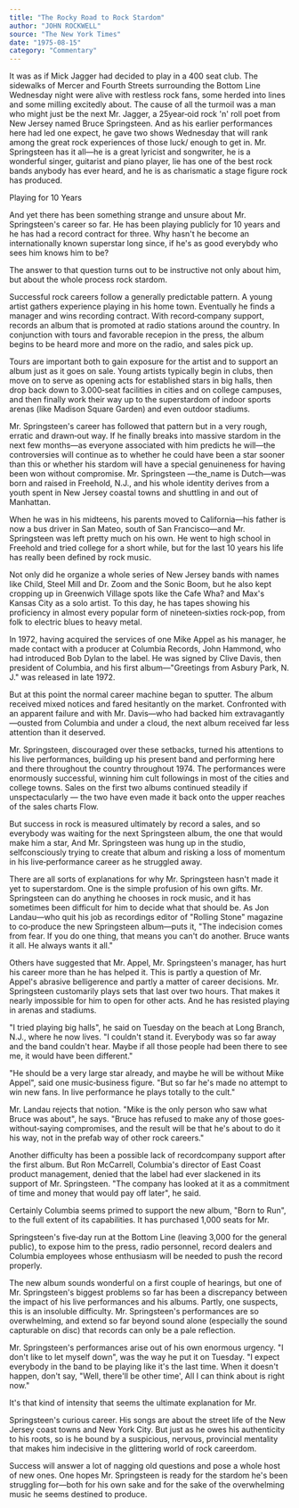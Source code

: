 ```yaml
---
title: "The Rocky Road to Rock Stardom"
author: "JOHN ROCKWELL"
source: "The New York Times"
date: "1975-08-15"
category: "Commentary"
---
```


It was as if Mick Jagger had decided to play in a 400 seat club. The sidewalks of Mercer and Fourth Streets surrounding the Bottom Line Wednesday night were alive with restless rock fans, some herded into lines and some milling excitedly about. The cause of all the turmoil was a man who might just be the next Mr. Jagger, a 25year‐oid rock 'n' roll poet from New Jersey named Bruce Springsteen. And as his earlier performances here had led one expect, he gave two shows Wednesday that will rank among the great rock experiences of those luck/ enough to get in. Mr. Springsteen has it all—he is a great lyricist and songwriter, he is a wonderful singer, guitarist and piano player, lie has one of the best rock bands anybody has ever heard, and he is as charismatic a stage figure rock has produced.

Playing for 10 Years

And yet there has been something strange and unsure about Mr. Springsteen's career so far. He has been playing publicly for 10 years and he has had a record contract for three. Why hasn't he become an internationally known superstar long since, if he's as good everybdy who sees him knows him to be?

The answer to that question turns out to be instructive not only about him, but about the whole process rock stardom.

Successful rock careers follow a generally predictable pattern. A young artist gathers experience playing in his home town. Eventually he finds a manager and wins recording contract. With record‐company support, records an album that is promoted at radio stations around the country. In conjunction with tours and favorable recepion in the press, the album begins to be heard more and more on the radio, and sales pick up.

Tours are important both to gain exposure for the artist and to support an album just as it goes on sale. Young artists typically begin in clubs, then move on to serve as opening acts for established stars in big halls, then drop back down to 3.000‐seat facilities in cities and on college campuses, and then finally work their way up to the superstardom of indoor sports arenas (like Madison Square Garden) and even outdoor stadiums.

Mr. Springsteen's career has followed that pattern but in a very rough, erratic and drawn‐out way. If he finally breaks into massive stardom in the next few months—as everyone associated with him predicts he will—the controversies will continue as to whether he could have been a star sooner than this or whether his stardom will have a special genuineness for having been won without compromise. Mr. Springsteen —the_name is Dutch—was born and raised in Freehold, N.J., and his whole identity derives from a youth spent in New Jersey coastal towns and shuttling in and out of Manhattan.

When he was in his midteens, his parents moved to California—his father is now a bus driver in San Mateo, south of San Francisco—and Mr. Springsteen was left pretty much on his own. He went to high school in Freehold and tried college for a short while, but for the last 10 years his life has really been defined by rock music.

Not only did he organize a whole series of New Jersey bands with names like Child, Steel Mill and Dr. Zoom and the Sonic Boom, but he also kept cropping up in Greenwich Village spots like the Cafe Wha? and Max's Kansas City as a solo artist. To this day, he has tapes showing his proficiency in almost every popular form of nineteen‐sixties rock‐pop, from folk to electric blues to heavy metal.

In 1972, having acquired the services of one Mike Appel as his manager, he made contact with a producer at Columbia Records, John Hammond, who had introduced Bob Dylan to the label. He was signed by Clive Davis, then president of Columbia, and his first album—"Greetings from Asbury Park, N. J." was released in late 1972.

But at this point the normal career machine began to sputter. The album received mixed notices and fared hesitantly on the market. Confronted with an apparent failure and with Mr. Davis—who had backed him extravagantly—ousted from Columbia and under a cloud, the next album received far less attention than it deserved.

Mr. Springsteen, discouraged over these setbacks, turned his attentions to his live performances, building up his present band and performing here and there throughout the country throughout 1974. The performances were enormously successful, winning him cult followings in most of the cities and college towns. Sales on the first two albums continued steadily if unspectacularly — the two have even made it back onto the upper reaches of the sales charts Flow.

But success in rock is measured ultimately by record a sales, and so everybody was waiting for the next Springsteen album, the one that would make him a star, And Mr. Springsteen was hung up in the studio, selfconsciously trying to create that album and risking a loss of momentum in his live‐performance career as he struggled away.

There are all sorts of explanations for why Mr. Springsteen hasn't made it yet to superstardom. One is the simple profusion of his own gifts. Mr. Springsteen can do anything he chooses in rock music, and it has sometimes been difficult for him to decide what that should be. As Jon Landau—who quit his job as recordings editor of "Rolling Stone" magazine to co‐produce the new Springsteen album—puts it, "The indecision comes from fear. If you do one thing, that means you can't do another. Bruce wants it all. He always wants it all."

Others have suggested that Mr. Appel, Mr. Springsteen's manager, has hurt his career more than he has helped it. This is partly a question of Mr. Appel's abrasive belligerence and partly a matter of career decisions. Mr. Springsteen customarily plays sets that last over two hours. That makes it nearly impossible for him to open for other acts. And he has resisted playing in arenas and stadiums.

"I tried playing big halls", he said on Tuesday on the beach at Long Branch, N.J., where he now lives. "I couldn't stand it. Everybody was so far away and the band couldn't hear. Maybe if all those people had been there to see me, it would have been different."

"He should be a very large star already, and maybe he will be without Mike Appel", said one music‐business figure. "But so far he's made no attempt to win new fans. In live performance he plays totally to the cult."

Mr. Landau rejects that notion. "Mike is the only person who saw what Bruce was about", he says. "Bruce has refused to make any of those goes‐without‐saying compromises, and the result will be that he's about to do it his way, not in the prefab way of other rock careers."

Another difficulty has been a possible lack of recordcompany support after the first album. But Ron McCarrell, Columbia's director of East Coast product management, denied that the label had ever slackened in its support of Mr. Springsteen. "The company has looked at it as a commitment of time and money that would pay off later", he said.

Certainly Columbia seems primed to support the new album, "Born to Run", to the full extent of its capabilities. It has purchased 1,000 seats for Mr.

Springsteen's five‐day run at the Bottom Line (leaving 3,000 for the general public), to expose him to the press, radio personnel, record dealers and Columbia employees whose enthusiasm will be needed to push the record properly.

The new album sounds wonderful on a first couple of hearings, but one of Mr. Springsteen's biggest problems so far has been a discrepancy between the impact of his live performances and his albums. Partly, one suspects, this is an insoluble difficulty. Mr. Springsteen's performances are so overwhelming, and extend so far beyond sound alone (especially the sound capturable on disc) that records can only be a pale reflection.

Mr. Springsteen's performances arise out of his own enormous urgency. "I don't like to let myself down", was the way he put it on Tuesday. "I expect everybody in the band to be playing like it's the last time. When it doesn't happen, don't say, "Well, there'll be other time', All I can think about is right now."

It's that kind of intensity that seems the ultimate explanation for Mr.

Springsteen's curious career. His songs are about the street life of the New Jersey coast towns and New York City. But just as he owes his authenticity to his roots, so is he bound by a suspicious, nervous, provincial mentality that makes him indecisive in the glittering world of rock careerdom.

Success will answer a lot of nagging old questions and pose a whole host of new ones. One hopes Mr. Springsteen is ready for the stardom he's been struggling for—both for his own sake and for the sake of the overwhelming music he seems destined to produce.
